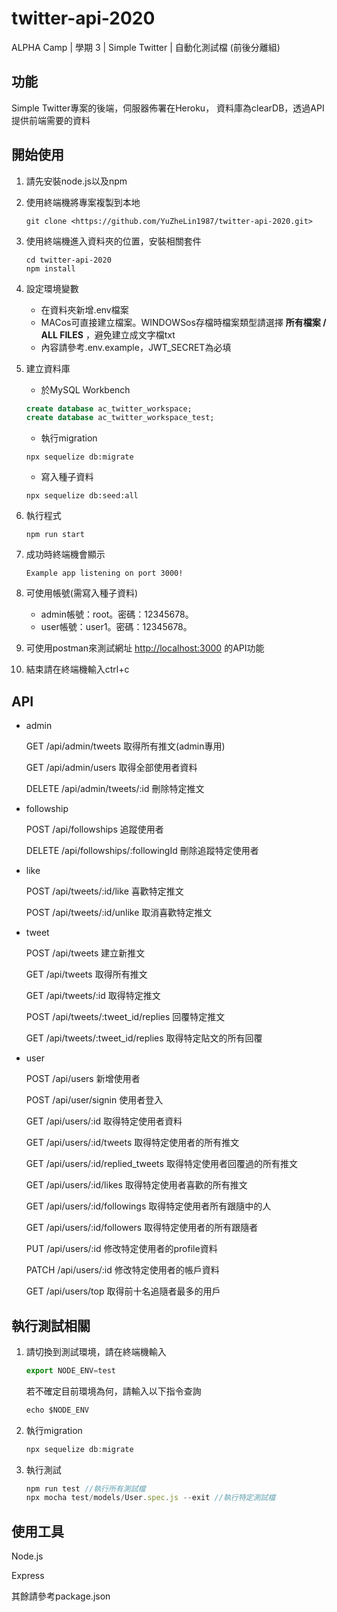# twitter-api-2020
ALPHA Camp | 學期 3 | Simple Twitter | 自動化測試檔 (前後分離組) 

## 功能

Simple Twitter專案的後端，伺服器佈署在Heroku， 資料庫為clearDB，透過API提供前端需要的資料

## 開始使用

1. 請先安裝node.js以及npm
2. 使用終端機將專案複製到本地
    
    ```
    git clone <https://github.com/YuZheLin1987/twitter-api-2020.git>
    ```
    
3. 使用終端機進入資料夾的位置，安裝相關套件
    
    ```
    cd twitter-api-2020
    npm install
    ```
    
4. 設定環境變數
    - 在資料夾新增.env檔案
    - MACos可直接建立檔案。WINDOWSos存檔時檔案類型請選擇 **所有檔案 / ALL FILES** ，避免建立成文字檔txt
    - 內容請參考.env.example，JWT_SECRET為必填
5. 建立資料庫
    - 於MySQL Workbench
    
    ```sql
    create database ac_twitter_workspace;
    create database ac_twitter_workspace_test;
    ```
    
    - 執行migration
    
    ```
    npx sequelize db:migrate
    ```
    
    - 寫入種子資料
    
    ```
    npx sequelize db:seed:all
    ```
    
6. 執行程式
    
    ```
    npm run start
    ```
    
7. 成功時終端機會顯示
    
    ```
    Example app listening on port 3000!
    ```
    
8. 可使用帳號(需寫入種子資料)
    - admin帳號：root。密碼：12345678。
    - user帳號：user1。密碼：12345678。
9. 可使用postman來測試網址 [http://localhost:3000](http://localhost:3000/) 的API功能
10. 結束請在終端機輸入ctrl+c

## API

- admin
    
    GET /api/admin/tweets 取得所有推文(admin專用)
    
    GET /api/admin/users 取得全部使用者資料
    
    DELETE /api/admin/tweets/:id 刪除特定推文
    
- followship
    
    POST /api/followships 追蹤使用者
    
    DELETE /api/followships/:followingId 刪除追蹤特定使用者
    
- like
    
    POST /api/tweets/:id/like 喜歡特定推文
    
    POST /api/tweets/:id/unlike 取消喜歡特定推文
    
- tweet
    
    POST /api/tweets 建立新推文
    
    GET /api/tweets 取得所有推文
    
    GET /api/tweets/:id 取得特定推文
    
    POST /api/tweets/:tweet_id/replies 回覆特定推文
    
    GET /api/tweets/:tweet_id/replies 取得特定貼文的所有回覆
    
- user
    
    POST /api/users 新增使用者
    
    POST /api/user/signin 使用者登入
    
    GET /api/users/:id 取得特定使用者資料
    
    GET /api/users/:id/tweets 取得特定使用者的所有推文
    
    GET /api/users/:id/replied_tweets 取得特定使用者回覆過的所有推文
    
    GET /api/users/:id/likes 取得特定使用者喜歡的所有推文
    
    GET /api/users/:id/followings 取得特定使用者所有跟隨中的人
    
    GET /api/users/:id/followers 取得特定使用者的所有跟隨者
    
    PUT /api/users/:id 修改特定使用者的profile資料
    
    PATCH /api/users/:id 修改特定使用者的帳戶資料
    
    GET /api/users/top  取得前十名追隨者最多的用戶
    

## 執行測試相關

1. 請切換到測試環境，請在終端機輸入
    
    ```jsx
    export NODE_ENV=test
    ```
    
    若不確定目前環境為何，請輸入以下指令查詢
    
    ```jsx
    echo $NODE_ENV
    ```
    
2. 執行migration
    
    ```jsx
    npx sequelize db:migrate
    ```
    
3. 執行測試
    
    ```jsx
    npm run test //執行所有測試檔
    npx mocha test/models/User.spec.js --exit //執行特定測試檔
    ```
    

## 使用工具

Node.js

Express

其餘請參考package.json
